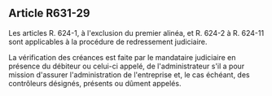 Article R631-29
----
Les articles R. 624-1, à l'exclusion du premier alinéa, et R. 624-2 à R. 624-11
sont applicables à la procédure de redressement judiciaire.

La vérification des créances est faite par le mandataire judiciaire en présence
du débiteur ou celui-ci appelé, de l'administrateur s'il a pour mission
d'assurer l'administration de l'entreprise et, le cas échéant, des contrôleurs
désignés, présents ou dûment appelés.
